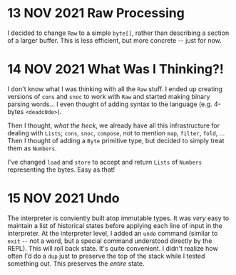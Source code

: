 # 13 NOV 2021 Raw Processing

I decided to change `Raw` to a simple `byte[]`, rather than describing a section of a larger buffer. This is less efficient, but more concrete -- just for now.

# 14 NOV 2021 What Was I Thinking?!

I don't know what I was thinking with all the `Raw` stuff. I ended up creating versions of `cons` and `snoc` to work with `Raw` and started making binary parsing words... I even thought of adding syntax to the language (e.g. 4-bytes `<deadc0de>`).

Then I thought, *what the heck*, we already have all this infrastructure for dealing with `Lists`; `cons`, `snoc`, `compose`, not to mention `map`, `filter`, `fold`, ... Then I thought of adding a `Byte` primitive type, but decided to simply treat them as `Numbers`.

I've changed `load` and `store` to accept and return `Lists` of `Numbers` representing the bytes. Easy as that!

# 15 NOV 2021 Undo

The interpreter is conviently built atop immutable types. It was *very* easy to maintain a list of historical states before applying each line of input in the interpreter. At the interpreter level, I added an `undo` command (similar to `exit` -- not a word, but a special command understood directly by the REPL). This will roll back state. It's quite convenient. I didn't realize how often I'd do a `dup` just to preserve the top of the stack while I tested something out. This preserves the *entire* state.


